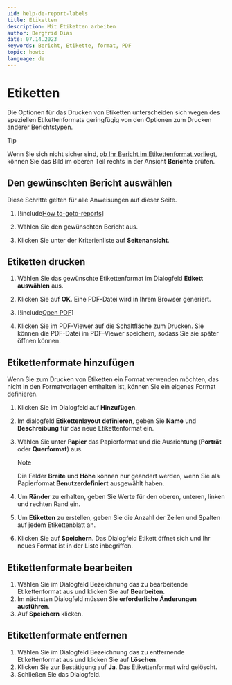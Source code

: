 ```yaml
---
uid: help-de-report-labels
title: Etiketten
description: Mit Etiketten arbeiten
author: Bergfrid Dias
date: 07.14.2023
keywords: Bericht, Etikette, format, PDF
topic: howto
language: de
---
```


# Etiketten

Die Optionen für das Drucken von Etiketten unterscheiden sich wegen des speziellen Etikettenformats geringfügig von den Optionen zum Drucken anderer Berichtstypen.

> [!TIP]
> Wenn Sie sich nicht sicher sind, [ob Ihr Bericht im Etikettenformat vorliegt][1], können Sie das Bild im oberen Teil rechts in der Ansicht **Berichte** prüfen.

## Den gewünschten Bericht auswählen

Diese Schritte gelten für alle Anweisungen auf dieser Seite.

1. [!include[How to-goto-reports](../includes/goto-reports.md)]

1. Wählen Sie den gewünschten Bericht aus.

1. Klicken Sie unter der Kriterienliste auf **Seitenansicht**.

## Etiketten drucken

1. Wählen Sie das gewünschte Etikettenformat im Dialogfeld **Etikett auswählen** aus.

1. Klicken Sie auf **OK**. Eine PDF-Datei wird in Ihrem Browser generiert.

1. [!include[Open PDF](../includes/step-open-pdf.md)]

1. Klicken Sie im PDF-Viewer auf die Schaltfläche zum Drucken. Sie können die PDF-Datei im PDF-Viewer speichern, sodass Sie sie später öffnen können.

## <a id="add-format" />Etikettenformate hinzufügen

Wenn Sie zum Drucken von Etiketten ein Format verwenden möchten, das nicht in den Formatvorlagen enthalten ist, können Sie ein eigenes Format definieren.

1. Klicken Sie im Dialogfeld auf **Hinzufügen**.
1. Im dialogfeld **Etikettenlayout definieren**, geben Sie **Name** und **Beschreibung** für das neue Etikettenformat ein.
1. Wählen Sie unter **Papier** das Papierformat und die Ausrichtung (**Porträt** oder **Querformat**) aus.

    > [!NOTE]
    > Die Felder **Breite** und **Höhe** können nur geändert werden, wenn Sie als Papierformat **Benutzerdefiniert** ausgewählt haben.

1. Um **Ränder** zu erhalten, geben Sie Werte für den oberen, unteren, linken und rechten Rand ein.
1. Um **Etiketten** zu erstellen, geben Sie die Anzahl der Zeilen und Spalten auf jedem Etikettenblatt an.
1. Klicken Sie auf **Speichern**. Das Dialogfeld Etikett öffnet sich und Ihr neues Format ist in der Liste inbegriffen.

## Etikettenformate bearbeiten

1. Wählen Sie im Dialogfeld Bezeichnung das zu bearbeitende Etikettenformat aus und klicken Sie auf **Bearbeiten**.
1. Im nächsten Dialogfeld müssen Sie **erforderliche Änderungen ausführen**.
1. Auf **Speichern** klicken.

## Etikettenformate entfernen

1. Wählen Sie im Dialogfeld Bezeichnung das zu entfernende Etikettenformat aus und klicken Sie auf **Löschen**.
1. Klicken Sie zur Bestätigung auf **Ja**. Das Etikettenformat wird gelöscht.
1. Schließen Sie das Dialogfeld.

<!-- Referenced links -->
[1]: ../index.md#types

<!-- Referenced images -->

